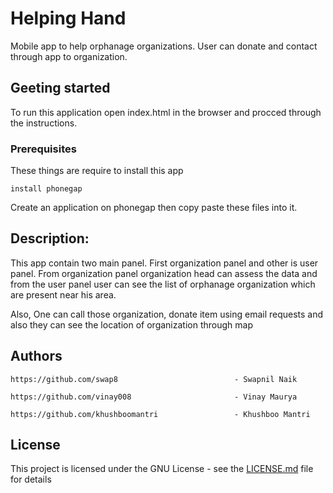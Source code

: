 # Helping Hand

Mobile app to help orphanage organizations. User can donate and contact through app to organization.

## Geeting started
To run this application open index.html in the browser and procced through the 
instructions.

### Prerequisites

These things are require to install this app

````
install phonegap
````

Create an application on phonegap then copy paste these files into it.


## Description:

This app contain two main panel. First organization panel and other is user panel. From organization panel organization head can assess the data and from the user panel 
user can see the list of orphanage organization which are present near his area.

Also,
One can call those organization, donate item using email requests and also they can see the location of organization through map

## Authors
````
https://github.com/swap8                          - Swapnil Naik
````
````
https://github.com/vinay008                       - Vinay Maurya
````
````
https://github.com/khushboomantri                 - Khushboo Mantri
````

## License

This project is licensed under the GNU License - see the [LICENSE.md](LICENSE.md) file for details


